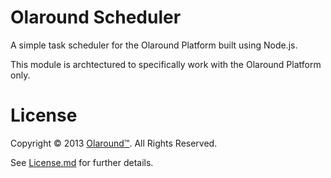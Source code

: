 Olaround Scheduler
==================

A simple task scheduler for the Olaround Platform built using Node.js.

This module is archtectured to specifically work with the Olaround Platform only.

License
=======

Copyright © 2013 [Olaround™](http://olaround.me). All Rights Reserved.

See [License.md](https://github.com/olaround/olrd-scheduler/blob/master/LICENSE.md) for further details.